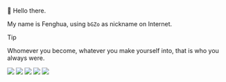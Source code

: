 👋 Hello there.

My name is Fenghua, using `bGZo` as nickname on Internet.

> [!TIP]
> Whomever you become, whatever you make yourself into, that is who you always were.

[![](https://komarev.com/ghpvc/?username=bGZoCg&color=78C2C4&style=for-the-badge)](https://github.com/antonkomarev/github-profile-views-counter) [![](https://img.shields.io/badge/github-%40bgzo-pink.svg?&color=78C2C4&logo=github&style=for-the-badge)](https://github.com/bgzo) [![](https://img.shields.io/badge/telegram-%40imbGZo-pink.svg?&color=78C2C4&logo=telegram&style=for-the-badge)](https://t.me/s/imbGZo) [![](https://img.shields.io/badge/v2ex-%40DandelionFlowers-pink.svg?&color=78C2C4&logo=v2ex&style=for-the-badge)](https://www.v2ex.com/member/DandelionFlowers) [![](https://img.shields.io/badge/steam-%40bgzocn-pink.svg?&color=78C2C4&logo=steam&style=for-the-badge)](steam://friends/add/bgzocn)
